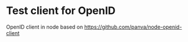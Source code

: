 # Test client for OpenID

OpenID client in node based on https://github.com/panva/node-openid-client
